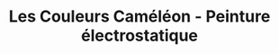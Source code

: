 ---
title: "Les Couleurs Caméléon - Peinture électrostatique"
url: /vaudreuil-dorion/les-couleurs-cameleon-peinture-electrostatique/
shop: Farben
---